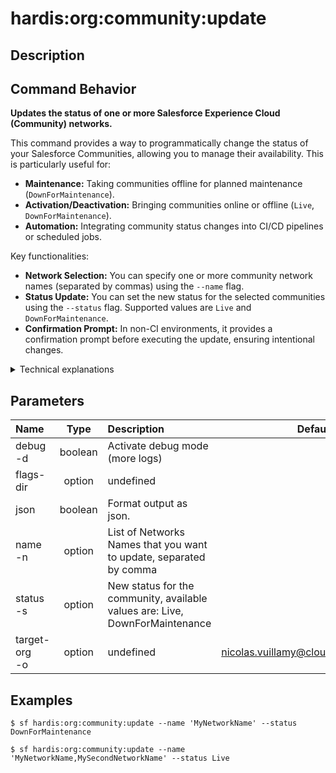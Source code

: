 <!-- This file has been generated with command 'sf hardis:doc:plugin:generate'. Please do not update it manually or it may be overwritten -->
# hardis:org:community:update

## Description


## Command Behavior

**Updates the status of one or more Salesforce Experience Cloud (Community) networks.**

This command provides a way to programmatically change the status of your Salesforce Communities, allowing you to manage their availability. This is particularly useful for:

- **Maintenance:** Taking communities offline for planned maintenance (`DownForMaintenance`).
- **Activation/Deactivation:** Bringing communities online or offline (`Live`, `DownForMaintenance`).
- **Automation:** Integrating community status changes into CI/CD pipelines or scheduled jobs.

Key functionalities:

- **Network Selection:** You can specify one or more community network names (separated by commas) using the `--name` flag.
- **Status Update:** You can set the new status for the selected communities using the `--status` flag. Supported values are `Live` and `DownForMaintenance`.
- **Confirmation Prompt:** In non-CI environments, it provides a confirmation prompt before executing the update, ensuring intentional changes.

<details>
<summary>Technical explanations</summary>

The command's technical implementation involves:

- **Salesforce SOQL Query:** It first queries the Salesforce `Network` object using SOQL to retrieve the `Id`, `Name`, and `Status` of the specified communities. This ensures that only existing communities are targeted.
- **SObject Update:** It then constructs an array of `Network` sObjects with their `Id` and the new `Status` and performs a DML update operation using `conn.sobject("Network").update()`. The `allOrNone: false` option is used to allow partial success in case some updates fail.
- **Error Handling and Reporting:** It iterates through the update results, logging success or failure for each community. It also provides a summary of successful and erroneous updates.
- **User Interaction:** Uses `prompts` to confirm the update action with the user when not running in a CI environment.
- **Salesforce Connection:** Establishes a connection to the target Salesforce org using the `target-org` flag.
</details>


## Parameters

| Name              |  Type   | Description                                                                  |                Default                 | Required | Options |
|:------------------|:-------:|:-----------------------------------------------------------------------------|:--------------------------------------:|:--------:|:-------:|
| debug<br/>-d      | boolean | Activate debug mode (more logs)                                              |                                        |          |         |
| flags-dir         | option  | undefined                                                                    |                                        |          |         |
| json              | boolean | Format output as json.                                                       |                                        |          |         |
| name<br/>-n       | option  | List of Networks Names that you want to update, separated by comma           |                                        |          |         |
| status<br/>-s     | option  | New status for the community, available values are: Live, DownForMaintenance |                                        |          |         |
| target-org<br/>-o | option  | undefined                                                                    | nicolas.vuillamy@cloudity.com.playnico |          |         |

## Examples

```shell
$ sf hardis:org:community:update --name 'MyNetworkName' --status DownForMaintenance
```

```shell
$ sf hardis:org:community:update --name 'MyNetworkName,MySecondNetworkName' --status Live
```


